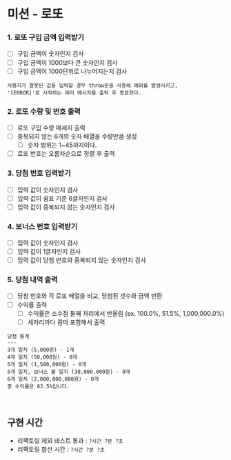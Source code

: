 # 미션 - 로또

### 1. 로또 구입 금액 입력받기

- [ ] 구입 금액이 숫자인지 검사
- [ ] 구입 금액이 1000보다 큰 숫자인지 검사
- [ ] 구입 금액이 1000단위로 나누어지는지 검사

```
사용자가 잘못된 값을 입력할 경우 throw문을 사용해 예외를 발생시키고,
'[ERROR]'로 시작하는 에러 메시지를 출력 후 종료한다.
```

### 2. 로또 수량 및 번호 출력

- [ ] 로또 구입 수량 메세지 출력
- [ ] 중복되지 않는 6개의 숫자 배열을 수량만큼 생성
  - [ ] 숫자 범위는 1~45까지이다.
- [ ] 로또 번호는 오름차순으로 정렬 후 출력

### 3. 당첨 번호 입력받기

- [ ] 입력 값이 숫자인지 검사
- [ ] 입력 값이 쉼표 기준 6글자인지 검사
- [ ] 입력 값이 중복되지 않는 숫자인지 검사

### 4. 보너스 번호 입력받기

- [ ] 입력 값이 숫자인지 검사
- [ ] 입력 값이 1글자인지 검사
- [ ] 입력 값이 당첨 번호와 중복되지 않는 숫자인지 검사

### 5. 당첨 내역 출력

- [ ] 당첨 번호와 각 로또 배열을 비교, 당첨된 갯수와 금액 반환
- [ ] 수익률 출력
  - [ ] 수익률은 소수점 둘째 자리에서 반올림 (ex. 100.0%, 51.5%, 1,000,000.0%)
  - [ ] 세자리마다 콤마 포함해서 출력

```
당첨 통계
---
3개 일치 (5,000원) - 1개
4개 일치 (50,000원) - 0개
5개 일치 (1,500,000원) - 0개
5개 일치, 보너스 볼 일치 (30,000,000원) - 0개
6개 일치 (2,000,000,000원) - 0개
총 수익률은 62.5%입니다.
```

<br >

## 구현 시간

- 리팩토링 제외 테스트 통과 : `?시간 ?분 ?초`
- 리팩토링 합산 시간 : `?시간 ?분 ?초`
